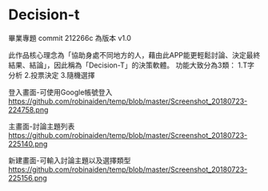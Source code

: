 # Decision-t
畢業專題
commit 212266c 為版本 v1.0

此作品核心理念為「協助身處不同地方的人，藉由此APP能更輕鬆討論、決定最終結果、結論」，因此稱為「Decision-T」的決策軟體。
功能大致分為3類：
1.T字分析
2.投票決定
3.隨機選擇

登入畫面-可使用Google帳號登入
https://github.com/robinaiden/temp/blob/master/Screenshot_20180723-224758.png

主畫面-討論主題列表
https://github.com/robinaiden/temp/blob/master/Screenshot_20180723-225140.png

新建畫面-可輸入討論主題以及選擇類型
https://github.com/robinaiden/temp/blob/master/Screenshot_20180723-225156.png
